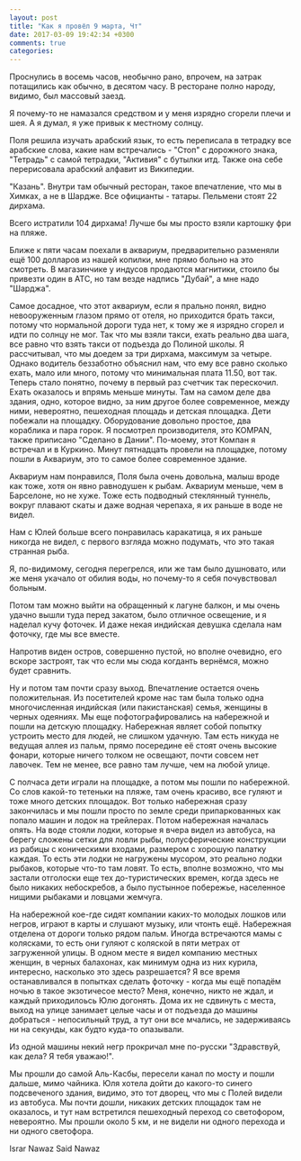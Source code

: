 ```yaml
---
layout: post
title: "Как я провёл 9 марта, Чт"
date: 2017-03-09 19:42:34 +0300
comments: true
categories: 
---
```

Проснулись в восемь часов, необычно рано, впрочем, на затрак потащились как обычно, в десятом часу. В ресторане полно народу, видимо, был массовый заезд.


Я почему-то не намазался средством и у меня изрядно сгорели плечи и шея. А я думал, я уже привык к местному солнцу.

Поля решила изучать арабский язык, то есть переписала в тетрадку все арабские слова, какие нам встречались - "Стоп" с дорожного знака, "Тетрадь" с самой тетрадки, "Активия" с бутылки итд. Также она себе перерисовала арабский алфавит из Википедии.

"Казань". Внутри там обычный ресторан, такое впечатление, что мы в Химках, а не в Шардже. Все официанты - татары. Пельмени стоят 22 дирхама.

Всего истратили 104 дирхама! Лучше бы мы просто взяли картошку фри на пляже.


Ближе к пяти часам поехали в аквариум, предварительно разменяли ещё 100 долларов из нашей копилки, мне прямо больно на это смотреть. В магазинчике у индусов продаются магнитики, стоило бы привезти один в АТС, но там везде надпись "Дубай", а мне надо "Шарджа". 

Самое досадное, что этот аквариум, если я прально понял, видно невооруженным глазом прямо от отеля, но приходится брать такси, потому что нормальной дороги туда нет, к тому же я изрядно сгорел и идти по солнцу не мог. Так что мы взяли такси, ехать реально два шага, все равно что взять такси от подъезда до Полиной школы. Я рассчитывал, что мы доедем за три дирхама, максимум за четыре. Однако водитель беззаботно объяснил нам, что ему все равно сколько ехать, мало или много, потому что минимальная плата 11.50, вот так. Теперь стало понятно, почему в первый раз счетчик так перескочил. Ехать оказалось и впрямь меньше минуты. Там на самом деле два здания, одно, которое видно, за ним другое более современное, между ними, невероятно, пешеходная площадь и детская площадка. Дети побежали на площадку. Оборудование довольно простое, два кораблика и пара горок. Я посмотрел производителя, это KOMPAN, также приписано "Сделано в Дании". По-моему, этот Компан я встречал и в Куркино. Минут пятнадцать провели на площадке, потому пошли в Аквариум, это то самое более современное здание.

Аквариум нам понравился, Поля была очень довольна, малыш вроде как тоже, хотя он явно равнодушен к рыбам. Аквариум меньше, чем в Барселоне, но не хуже. Тоже есть подводный стеклянный туннель, вокруг плавают скаты и даже водная черепаха, я их раньше в воде не видел.

Нам с Юлей больше всего понравилась каракатица, я их раньше никогда не видел, с первого взгляда можно подумать, что это такая странная рыба.

Я, по-видимому, сегодня перегрелся, или же там было душновато, или же меня укачало от обилия воды, но почему-то я себя почувствовал больным. 

Потом там можно выйти на обращенный к лагуне балкон, и мы очень удачно вышли туда перед закатом, было отличное освещение, и я наделал кучу фоточек. И даже некая индийская девушка сделала нам фоточку, где мы все вместе.

Напротив виден остров, совершенно пустой, но вполне очевидно, его вскоре застроят, так что если мы сюда когданть вернёмся, можно будет сравнить.

Ну и потом там почти сразу выход. Впечатление остается очень положительная. Из посетителей кроме нас там была только одна многочисленная индийская (или пакистанская) семья, женщины в черных одеяниях. Мы еще пофотографировались на набережной и пошли на детскую площадку. Набережная являет собой попытку устроить место для людей, не слишком удачную. Там есть никуда не ведущая аллея из пальм, прямо посередине её стоят очень высокие фонари, которые ничего толком не освещают, почти совсем нет лавочек. Тем не менее, все равно там лучше, чем на любой улице.

С полчаса дети играли на площадке, а потом мы пошли по набережной. Со слов какой-то тетеньки на пляже, там очень красиво, все гуляют и тоже много детских площадок. Вот только набережная сразу закончилась и мы пошли просто по земле среди припаркованных как попало машин и лодок на трейлерах. Потом набережная началась опять. На воде стояли лодки, которые я вчера видел из автобуса, на берегу сложены сетки для ловли рыбы, полусферические конструкции из рабицы с коническими входами, размером с хорошую палатку каждая. То есть эти лодки не нагружены мусором, это реально лодки рыбаков, которые что-то там ловят. То есть, вполне возможно, что мы застали отголоски еще тех до-туристических времен, когда здесь не было никаких небоскребов, а было пустынное побережье, населенное нищими рыбаками и ловцами жемчуга. 

На набережной кое-где сидят компании каких-то молодых лошков или негров, играют в карты и слушают музыку, или чтонть ещё. Набережная отделена от дороги только рядом пальм. Иногда встречаются мамы с колясками, то есть они гуляют с коляской в пяти метрах от загруженной улицы. В одном месте я видел компанию местных женщин, в черных балахонах, как минимум одна из них курила, интересно, насколько это здесь разрешается? Я все время останавливался в попытках сделать фоточку - когда мы ещё попадём ночью в такое экзотичесое место? Меня, конечно, никто не ждал, и каждый приходилоьсь Юлю догонять. Дома их не сдвинуть с места, выход на улице занимает целые часы и от подъезда до машины добраться - непосильный труд, а тут они все мчались, не задерживаясь ни на секунды, как будто куда-то опазывали.

Из одной машины некий негр прокричал мне по-русски "Здравствуй, как дела? Я тебя уважаю!".

Мы прошли до самой Аль-Касбы, пересели канал по мосту и пошли дальше, мимо чайника. Юля хотела дойти до какого-то синего подсвеченого здания, видимо, это тот дворец, что мы с Полей видели из автобуса. Мы почти дошли, никаких детских площадок там не оказалось, и тут нам встретился пешеходный переход со светофором, невероятно. Мы прошли около 5 км, и не видели ни одного перехода и ни одного светофора.

Israr Nawaz Said Nawaz